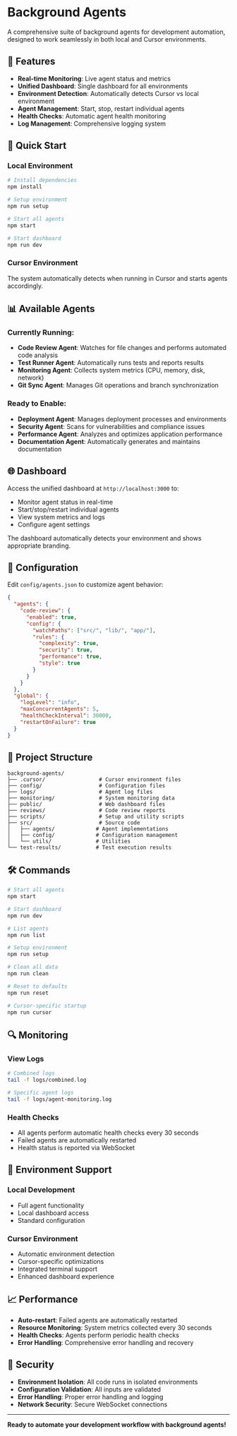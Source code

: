 # Background Agents

A comprehensive suite of background agents for development automation, designed to work seamlessly in both local and Cursor environments.

## 🚀 Features

- **Real-time Monitoring**: Live agent status and metrics
- **Unified Dashboard**: Single dashboard for all environments
- **Environment Detection**: Automatically detects Cursor vs local environment
- **Agent Management**: Start, stop, restart individual agents
- **Health Checks**: Automatic agent health monitoring
- **Log Management**: Comprehensive logging system

## 🎯 Quick Start

### Local Environment
```bash
# Install dependencies
npm install

# Setup environment
npm run setup

# Start all agents
npm start

# Start dashboard
npm run dev
```

### Cursor Environment
The system automatically detects when running in Cursor and starts agents accordingly.

## 📊 Available Agents

### Currently Running:
- **Code Review Agent**: Watches for file changes and performs automated code analysis
- **Test Runner Agent**: Automatically runs tests and reports results
- **Monitoring Agent**: Collects system metrics (CPU, memory, disk, network)
- **Git Sync Agent**: Manages Git operations and branch synchronization

### Ready to Enable:
- **Deployment Agent**: Manages deployment processes and environments
- **Security Agent**: Scans for vulnerabilities and compliance issues
- **Performance Agent**: Analyzes and optimizes application performance
- **Documentation Agent**: Automatically generates and maintains documentation

## 🌐 Dashboard

Access the unified dashboard at `http://localhost:3000` to:
- Monitor agent status in real-time
- Start/stop/restart individual agents
- View system metrics and logs
- Configure agent settings

The dashboard automatically detects your environment and shows appropriate branding.

## 🔧 Configuration

Edit `config/agents.json` to customize agent behavior:

```json
{
  "agents": {
    "code-review": {
      "enabled": true,
      "config": {
        "watchPaths": ["src/", "lib/", "app/"],
        "rules": {
          "complexity": true,
          "security": true,
          "performance": true,
          "style": true
        }
      }
    }
  },
  "global": {
    "logLevel": "info",
    "maxConcurrentAgents": 5,
    "healthCheckInterval": 30000,
    "restartOnFailure": true
  }
}
```

## 📁 Project Structure

```
background-agents/
├── .cursor/                 # Cursor environment files
├── config/                  # Configuration files
├── logs/                    # Agent log files
├── monitoring/              # System monitoring data
├── public/                  # Web dashboard files
├── reviews/                 # Code review reports
├── scripts/                 # Setup and utility scripts
├── src/                     # Source code
│   ├── agents/             # Agent implementations
│   ├── config/             # Configuration management
│   └── utils/              # Utilities
└── test-results/           # Test execution results
```

## 🛠️ Commands

```bash
# Start all agents
npm start

# Start dashboard
npm run dev

# List agents
npm run list

# Setup environment
npm run setup

# Clean all data
npm run clean

# Reset to defaults
npm run reset

# Cursor-specific startup
npm run cursor
```

## 🔍 Monitoring

### View Logs
```bash
# Combined logs
tail -f logs/combined.log

# Specific agent logs
tail -f logs/agent-monitoring.log
```

### Health Checks
- All agents perform automatic health checks every 30 seconds
- Failed agents are automatically restarted
- Health status is reported via WebSocket

## 🎉 Environment Support

### Local Development
- Full agent functionality
- Local dashboard access
- Standard configuration

### Cursor Environment
- Automatic environment detection
- Cursor-specific optimizations
- Integrated terminal support
- Enhanced dashboard experience

## 📈 Performance

- **Auto-restart**: Failed agents are automatically restarted
- **Resource Monitoring**: System metrics collected every 30 seconds
- **Health Checks**: Agents perform periodic health checks
- **Error Handling**: Comprehensive error handling and recovery

## 🔐 Security

- **Environment Isolation**: All code runs in isolated environments
- **Configuration Validation**: All inputs are validated
- **Error Handling**: Proper error handling and logging
- **Network Security**: Secure WebSocket connections

---

**Ready to automate your development workflow with background agents!**
